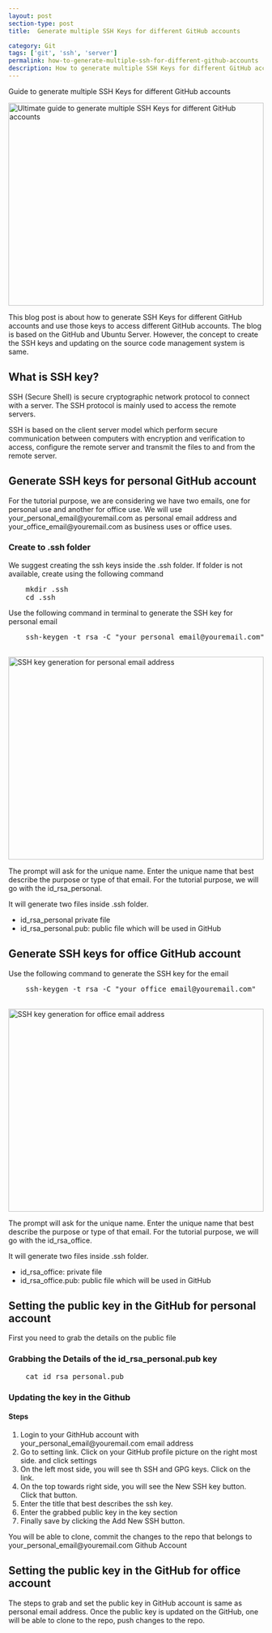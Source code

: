 ```yaml
---
layout: post
section-type: post
title:  Generate multiple SSH Keys for different GitHub accounts

category: Git
tags: ['git', 'ssh', 'server']
permalink: how-to-generate-multiple-ssh-for-different-github-accounts
description: How to generate multiple SSH Keys for different GitHub accounts
---
```

Guide to generate multiple SSH Keys for different GitHub accounts
<!--more-->

<img
    src="{{site.baseurl}}/img/posts/github/use-multiple-ssh-keys-to-access-the-multiple-github-account.png"
    class="img-thumbnail img-rounded" height="400px" width="100%"
    title="Ultimate guide to generate multiple SSH Keys for different GitHub accounts"
    alt="Ultimate guide to generate multiple SSH Keys for different GitHub accounts">

<section>
<p>
This blog post is about how to generate SSH Keys for different GitHub accounts and use those keys to access different GitHub accounts.
The blog is based on the GitHub and Ubuntu Server. However, the concept to create the SSH keys and updating on the 
source code management system is same.  
</p>
</section> 


<section>
<h2>What is SSH key?</h2>

<p>
SSH (Secure Shell) is secure cryptographic network protocol to connect with a server. The SSH protocol is mainly used to
access the remote servers. 

</p>

<p>
SSH is based on the client server model which perform secure communication between computers with encryption and verification
to access, configure the remote server and transmit the files to and from the remote server.

</p>
</section>

<section>

<h2>Generate SSH keys for personal GitHub account</h2>
<p>For the tutorial purpose, we are considering we have two emails, one for personal use and another for office use.
We will use <span class="important">your_personal_email@youremail.com</span> as personal email address and 
<span class="important">your_office_email@youremail.com </span> as business uses or office uses.</p>

<h3>Create to .ssh folder</h3>
<p>
We suggest creating the ssh keys inside the .ssh folder. If folder is not available, create using the following command
</p>

<pre class="terminal">
    mkdir .ssh
    cd .ssh
</pre>

<p>Use the following command in terminal to generate the SSH key for personal email</p>

<pre class="terminal">
    ssh-keygen -t rsa -C "your_personal_email@youremail.com"
</pre>
<br>
<img
src="{{site.baseurl}}/img/posts/github/ssh-key-generation-for-personal-email.png"
class="img-thumbnail img-rounded" height="400px" width="100%"
title="SSH key generation for personal email address"
alt="SSH key generation for personal email address">
<br/>
<p>The prompt will ask for the unique name. Enter the unique name that best describe the purpose or type of that email.
For the tutorial purpose, we will go with the <span class="important">id_rsa_personal</span>.
</p>
<p>It will generate two files inside .ssh folder.</p>

<ul>
    <li><span class="important">id_rsa_personal</span> private file</li>
    <li><span class="important">id_rsa_personal.pub</span>: public file which will be used in GitHub</li>
</ul>


<h2>Generate SSH keys for office GitHub account</h2>
<p>Use the following command to generate the SSH key for the email</p>

<pre class="terminal">
    ssh-keygen -t rsa -C "your_office_email@youremail.com"
</pre>
<br>
<img
src="{{site.baseurl}}/img/posts/github/ssh-key-generation-for-office-email.png"
class="img-thumbnail img-rounded" height="400px" width="100%"
title="SSH key generation for office email address"
alt="SSH key generation for office email address">
<br/>
<p>The prompt will ask for the unique name. Enter the unique name that best describe the purpose or type of that email.
For the tutorial purpose, we will go with the <span class="important">id_rsa_office</span>.
</p>
<p>It will generate two files inside .ssh folder.</p>

<ul>
    <li><span class="important">id_rsa_office</span>: private file</li>
    <li><span class="important">id_rsa_office.pub</span>: public file which will be used in GitHub</li>
</ul>
</section>

<section>
<h2>Setting the public key in the GitHub for personal account</h2>
<p>First you need to grab the details on the public file</p>

<h3>Grabbing the Details of the <span class="important">id_rsa_personal.pub</span> key</h3>
<pre class="terminal">
    cat id_rsa_personal.pub
</pre>

<h3>Updating the key in the Github</h3>

<p>

<h4>Steps</h4>

</p>

<ol>
<li>Login to your GithHub account with <span class="important">your_personal_email@youremail.com</span> email address</li>
<li>Go to setting link. Click on your GitHub profile picture on the right most side. and click <span class="important">settings</span></li>
<li>On the left most side, you will see th  <span class="important">SSH and GPG keys. </span> Click on the link.</li>
<li>On the top towards right side, you will see the <span class="important">New SSH key</span> button. Click that button. </li>
<li>Enter the <span class="important">title</span> that best describes the ssh key. </li>
<li>Enter the grabbed public key in the key section</li>
<li>Finally save by clicking the <span class="important">Add New SSH </span> button.</li>
</ol>

<p>You will be able to clone, commit the changes to the repo that belongs to
<span class="important">your_personal_email@youremail.com </span> Github Account
</p>
</section>

<section>
<h2>Setting the public key in the GitHub for office account</h2>
<p>The steps to grab and set the public key in GitHub account is same as personal email address. Once the public key is 
updated on the GitHub, one will be able to clone to the repo, push changes to the repo.
</p>

</section>

